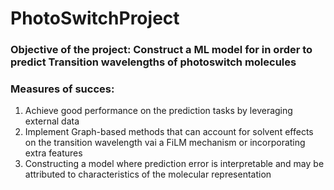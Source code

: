 # PhotoSwitchProject

### Objective of the project: Construct a ML model for in order to predict Transition wavelengths of photoswitch molecules

### Measures of succes:
1. Achieve good performance on the prediction tasks by leveraging external data
2. Implement Graph-based methods that can account for solvent effects on the transition wavelength vai a FiLM mechanism or incorporating extra features
3. Constructing a model where prediction error is interpretable and may be attributed to characteristics of the
molecular representation